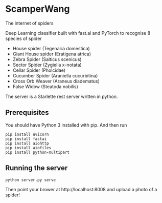 # ScamperWang
The internet of spiders

Deep Learning classifier built with fast.ai and PyTorch to recognise 8 species of spider

* House spider (Tegenaria domestica)
* Giant House spider (Eratigena atrica)
* Zebra Spider (Salticus scenicus)
* Sector Spider (Zygiella x-notata)
* Cellar Spider (Pholcidae)
* Cucumber Spider (Araniella cucurbitina)
* Cross Orb Weaver (Araneus diadematus)
* False Widow (Steatoda nobilis)

The server is a Starlette rest server written in python.

## Prerequisites 
You should have Python 3 installed with pip.
And then run
```
pip install uvicorn
pip install fastai
pip install aiohttp
pip install aiofiles
pip install python-multipart
```

## Running the server
```
python server.py serve
```

Then point your brower at http://localhost:8008 and upload a photo of a spider!